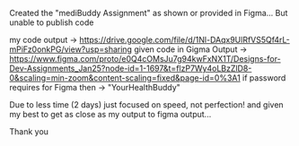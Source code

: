 Created the "mediBuddy Assignment" as shown or provided in Figma...
But unable to publish code

my code output -> https://drive.google.com/file/d/1Nl-DAqx9UlRfVS5Qf4rL-mPiFz0onkPG/view?usp=sharing
given code in Gigma Output -> https://www.figma.com/proto/e0Q4cOMsJu7g94kwFxNX1T/Designs-for-Dev-Assignments_Jan25?node-id=1-1697&t=flzP7Wy4oLBzZlD8-0&scaling=min-zoom&content-scaling=fixed&page-id=0%3A1
if password requires for Figma then -> "YourHealthBuddy"

Due to less time (2 days) just focused on speed, not perfection! and given my best to get as close as my output to figma output...

Thank you
